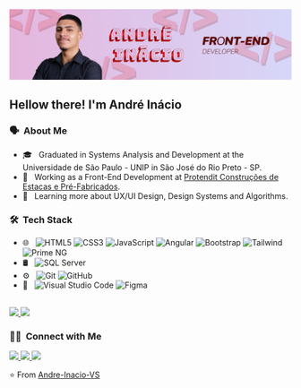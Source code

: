 <img src="https://raw.githubusercontent.com/Andre-Inacio-VS/Andre-Inacio-VS/main/assets/banner.png">

<h2> Hellow there! I'm André Inácio</h2>

<h3> 🗣 &nbsp;About Me </h3>

- 🎓 &nbsp; Graduated in Systems Analysis and Development at the Universidade de São Paulo - UNIP in São José do Rio Preto - SP.
- 💼 &nbsp; Working as a Front-End Development at [Protendit Construções de Estacas e Pré-Fabricados]([https://www.google.com/url?sa=t&rct=j&q=&esrc=s&source=web&cd=&cad=rja&uact=8&ved=2ahUKEwisnY63oISIAxU4r5UCHXA9OXAQFnoECDkQAQ&url=https%3A%2F%2Fbr.linkedin.com%2Fcompany%2Fprotenditprefabricado&usg=AOvVaw2w3taKQn13OIZhAa6W3sW1&opi=89978449](https://br.linkedin.com/company/protenditprefabricado)).
- 🌱 &nbsp; Learning more about UX/UI Design, Design Systems and Algorithms.

<h3> 🛠 &nbsp;Tech Stack</h3>

- 🌐 &nbsp;
  ![HTML5](https://img.shields.io/badge/HTML-333333?style=for-the-badge&logo=HTML5&logoColor=E34F26)
  ![CSS3](https://img.shields.io/badge/CSS-333333?&style=for-the-badge&logo=css3&logoColor=1572B6)
  ![JavaScript](https://img.shields.io/badge/-JavaScript-333333?style=for-the-badge&logo=javascript)
  ![Angular](https://img.shields.io/badge/Angular-DD0031?style=for-the-badge&logo=angular&logoColor=white)
  ![Bootstrap](https://img.shields.io/badge/-Bootstrap-333333?style=for-the-badge&logo=bootstrap&logoColor=563D7C)
  ![Tailwind](https://img.shields.io/badge/-Tailwind-0b1120?style=for-the-badge&logo=tailwindcss)
  ![Prime NG](https://img.shields.io/badge/-Prime%20NG-DD0031?style=for-the-badge&logo=primeng)
- 🛢 &nbsp;
  ![SQL Server](https://img.shields.io/badge/Microsoft_SQL_Server-CC2927?style=for-the-badge&logo=microsoft-sql-server&logoColor=white)
- ⚙️ &nbsp;
  ![Git](https://img.shields.io/badge/-Git-333333?style=for-the-badge&logo=git)
  ![GitHub](https://img.shields.io/badge/-GitHub-333333?style=for-the-badge&logo=github)
- 🔧 &nbsp;
  ![Visual Studio Code](https://img.shields.io/badge/Visual_Studio_Code-0078D4?style=for-the-badge&logo=visual%20studio%20code&logoColor=white)
  ![Figma](https://img.shields.io/badge/Figma-F24E1E?style=for-the-badge&logo=figma&logoColor=white)

<br/>

<a href="https://github.com/Andre-Inacio-VS">
  <img height="180em" src="https://github-readme-stats.vercel.app/api?username=Andre-Inacio-VS&theme=transparent&show_icons=true" />
  <img height="180em" src="https://github-readme-stats.vercel.app/api/top-langs/?username=Andre-Inacio-VS&theme=transparent&layout=compact" />
</a>

<br/>

<h3> 🤝🏻 &nbsp;Connect with Me </h3>

<a href="https://instagram.com/andreinacio.10" target="_blank">
  <img src="https://img.shields.io/badge/-Instagram-%23E4405F?style=for-the-badge&logo=instagram&logoColor=white">
</a> 
<a href="mailto:andreinaciovs@gmail.com" target="_blank">
  <img src="https://img.shields.io/badge/-Gmail-%23333?style=for-the-badge&logo=gmail&logoColor=white">
</a>
<a href="https://www.linkedin.com/in/andr%C3%A9-in%C3%A1cio-ven%C3%A2ncio-silva-133b5b23b/" target="_blank">
  <img src="https://img.shields.io/badge/-LinkedIn-%230077B5?style=for-the-badge&logo=linkedin&logoColor=white">
</a>

⭐️ From [Andre-Inacio-VS](https://github.com/Andre-Inacio-VS)
